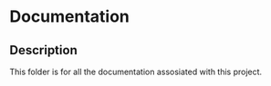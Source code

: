 # Documentation
## Description
This folder is for all the documentation assosiated with this project.
